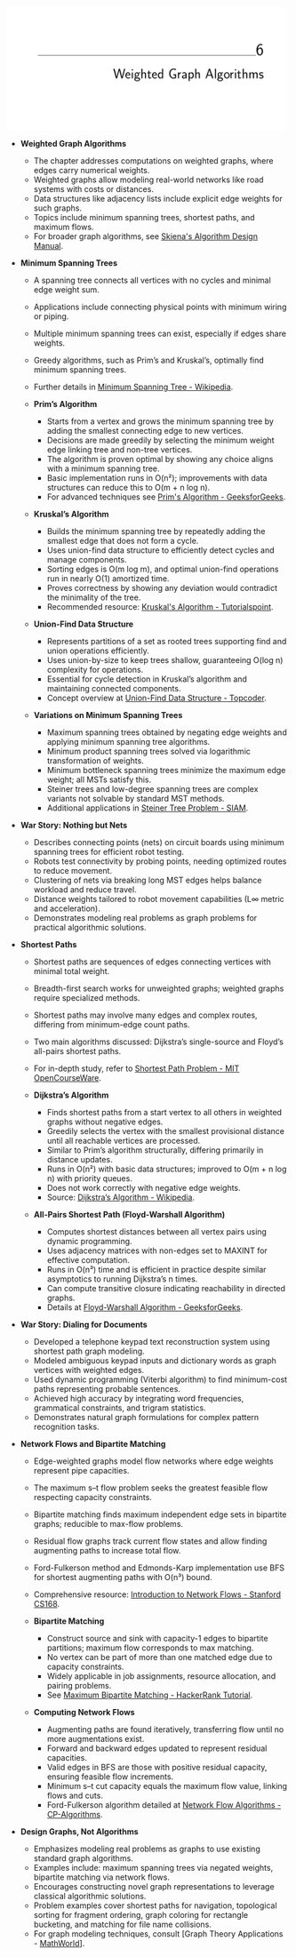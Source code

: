 ![ADM-ch06-graphs-weighted](ADM-ch06-graphs-weighted.best.png)

- **Weighted Graph Algorithms**
  - The chapter addresses computations on weighted graphs, where edges carry numerical weights.
  - Weighted graphs allow modeling real-world networks like road systems with costs or distances.
  - Data structures like adjacency lists include explicit edge weights for such graphs.
  - Topics include minimum spanning trees, shortest paths, and maximum flows.
  - For broader graph algorithms, see [Skiena's Algorithm Design Manual](https://example.org).

- **Minimum Spanning Trees**
  - A spanning tree connects all vertices with no cycles and minimal edge weight sum.
  - Applications include connecting physical points with minimum wiring or piping.
  - Multiple minimum spanning trees can exist, especially if edges share weights.
  - Greedy algorithms, such as Prim’s and Kruskal’s, optimally find minimum spanning trees.
  - Further details in [Minimum Spanning Tree - Wikipedia](https://en.wikipedia.org/wiki/Minimum_spanning_tree).

  - **Prim’s Algorithm**
    - Starts from a vertex and grows the minimum spanning tree by adding the smallest connecting edge to new vertices.
    - Decisions are made greedily by selecting the minimum weight edge linking tree and non-tree vertices.
    - The algorithm is proven optimal by showing any choice aligns with a minimum spanning tree.
    - Basic implementation runs in O(n²); improvements with data structures can reduce this to O(m + n log n).
    - For advanced techniques see [Prim's Algorithm - GeeksforGeeks](https://www.geeksforgeeks.org/prims-minimum-spanning-tree-mst-greedy-algo-5/).

  - **Kruskal’s Algorithm**
    - Builds the minimum spanning tree by repeatedly adding the smallest edge that does not form a cycle.
    - Uses union-find data structure to efficiently detect cycles and manage components.
    - Sorting edges is O(m log m), and optimal union-find operations run in nearly O(1) amortized time.
    - Proves correctness by showing any deviation would contradict the minimality of the tree.
    - Recommended resource: [Kruskal's Algorithm - Tutorialspoint](https://www.tutorialspoint.com/kruskals-algorithm).

  - **Union-Find Data Structure**
    - Represents partitions of a set as rooted trees supporting find and union operations efficiently.
    - Uses union-by-size to keep trees shallow, guaranteeing O(log n) complexity for operations.
    - Essential for cycle detection in Kruskal’s algorithm and maintaining connected components.
    - Concept overview at [Union-Find Data Structure - Topcoder](https://www.topcoder.com/thrive/articles/Disjoint%20Set%20Union%20or%20Union-Find).

  - **Variations on Minimum Spanning Trees**
    - Maximum spanning trees obtained by negating edge weights and applying minimum spanning tree algorithms.
    - Minimum product spanning trees solved via logarithmic transformation of weights.
    - Minimum bottleneck spanning trees minimize the maximum edge weight; all MSTs satisfy this.
    - Steiner trees and low-degree spanning trees are complex variants not solvable by standard MST methods.
    - Additional applications in [Steiner Tree Problem - SIAM](https://epubs.siam.org/doi/abs/10.1137/1.9781611974980.ch3).

- **War Story: Nothing but Nets**
  - Describes connecting points (nets) on circuit boards using minimum spanning trees for efficient robot testing.
  - Robots test connectivity by probing points, needing optimized routes to reduce movement.
  - Clustering of nets via breaking long MST edges helps balance workload and reduce travel.
  - Distance weights tailored to robot movement capabilities (L∞ metric and acceleration).
  - Demonstrates modeling real problems as graph problems for practical algorithmic solutions.

- **Shortest Paths**
  - Shortest paths are sequences of edges connecting vertices with minimal total weight.
  - Breadth-first search works for unweighted graphs; weighted graphs require specialized methods.
  - Shortest paths may involve many edges and complex routes, differing from minimum-edge count paths.
  - Two main algorithms discussed: Dijkstra’s single-source and Floyd’s all-pairs shortest paths.
  - For in-depth study, refer to [Shortest Path Problem - MIT OpenCourseWare](https://ocw.mit.edu/courses/6-006-introduction-to-algorithms-fall-2011/resources/lecture-12-shortest-paths-dijkstras-algorithm/).

  - **Dijkstra’s Algorithm**
    - Finds shortest paths from a start vertex to all others in weighted graphs without negative edges.
    - Greedily selects the vertex with the smallest provisional distance until all reachable vertices are processed.
    - Similar to Prim’s algorithm structurally, differing primarily in distance updates.
    - Runs in O(n²) with basic data structures; improved to O(m + n log n) with priority queues.
    - Does not work correctly with negative edge weights.
    - Source: [Dijkstra’s Algorithm - Wikipedia](https://en.wikipedia.org/wiki/Dijkstra%27s_algorithm).

  - **All-Pairs Shortest Path (Floyd-Warshall Algorithm)**
    - Computes shortest distances between all vertex pairs using dynamic programming.
    - Uses adjacency matrices with non-edges set to MAXINT for effective computation.
    - Runs in O(n³) time and is efficient in practice despite similar asymptotics to running Dijkstra’s n times.
    - Can compute transitive closure indicating reachability in directed graphs.
    - Details at [Floyd-Warshall Algorithm - GeeksforGeeks](https://www.geeksforgeeks.org/floyd-warshall-algorithm-dp-16/).

- **War Story: Dialing for Documents**
  - Developed a telephone keypad text reconstruction system using shortest path graph modeling.
  - Modeled ambiguous keypad inputs and dictionary words as graph vertices with weighted edges.
  - Used dynamic programming (Viterbi algorithm) to find minimum-cost paths representing probable sentences.
  - Achieved high accuracy by integrating word frequencies, grammatical constraints, and trigram statistics.
  - Demonstrates natural graph formulations for complex pattern recognition tasks.

- **Network Flows and Bipartite Matching**
  - Edge-weighted graphs model flow networks where edge weights represent pipe capacities.
  - The maximum s–t flow problem seeks the greatest feasible flow respecting capacity constraints.
  - Bipartite matching finds maximum independent edge sets in bipartite graphs; reducible to max-flow problems.
  - Residual flow graphs track current flow states and allow finding augmenting paths to increase total flow.
  - Ford-Fulkerson method and Edmonds-Karp implementation use BFS for shortest augmenting paths with O(n³) bound.
  - Comprehensive resource: [Introduction to Network Flows - Stanford CS168](https://web.stanford.edu/class/cs168/l/l3.pdf).

  - **Bipartite Matching**
    - Construct source and sink with capacity-1 edges to bipartite partitions; maximum flow corresponds to max matching.
    - No vertex can be part of more than one matched edge due to capacity constraints.
    - Widely applicable in job assignments, resource allocation, and pairing problems.
    - See [Maximum Bipartite Matching - HackerRank Tutorial](https://www.hackerrank.com/topics/maximum-bipartite-matching).

  - **Computing Network Flows**
    - Augmenting paths are found iteratively, transferring flow until no more augmentations exist.
    - Forward and backward edges updated to represent residual capacities.
    - Valid edges in BFS are those with positive residual capacity, ensuring feasible flow increments.
    - Minimum s–t cut capacity equals the maximum flow value, linking flows and cuts.
    - Ford-Fulkerson algorithm detailed at [Network Flow Algorithms - CP-Algorithms](https://cp-algorithms.com/graph/edmonds_karp.html).

- **Design Graphs, Not Algorithms**
  - Emphasizes modeling real problems as graphs to use existing standard graph algorithms.
  - Examples include: maximum spanning trees via negated weights, bipartite matching via network flows.
  - Encourages constructing novel graph representations to leverage classical algorithmic solutions.
  - Problem examples cover shortest paths for navigation, topological sorting for fragment ordering, graph coloring for rectangle bucketing, and matching for file name collisions.
  - For graph modeling techniques, consult [Graph Theory Applications - [MathWorld](https://mathworld.wolfram.com/topics/GraphTheoryApplications.html)].
